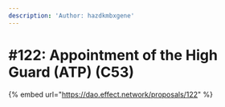 ```yaml
---
description: 'Author: hazdkmbxgene'
---
```


# #122: Appointment of the High Guard (ATP) (C53)

{% embed url="https://dao.effect.network/proposals/122" %}
